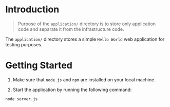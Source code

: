 # Introduction

> Purpose of the `application/` directory is to store only application code and separate it from the infrastructure code.

The `application/` directory stores a simple `Hello World` web application for testing purposes. 

# Getting Started

1. Make sure that `node.js` and `npm` are installed on your local machine.

1. Start the application by running the following command:

```bash
node server.js 
```
